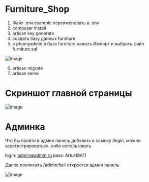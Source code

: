 # Furniture_Shop
1) Файл .env.example переименовать в .env
2) composer install
3) artisan key:generate
4) создать базу данных furniture
5) в phpmyadmin в базе furniture нажать Импорт и выбрать файл furniture.sql

![image](https://user-images.githubusercontent.com/56910528/149516847-66b3280d-3469-4c90-a028-f874f9359da6.png)

6) artisan migrate
7) artisan serve
# Скриншот главной страницы
![image](https://user-images.githubusercontent.com/56910528/149516869-3da0896e-9842-42a5-a207-275767a0ede5.png)
# Aдминка
Что бы пройти в админ панель добавить в ссылку /login, можно зарегистрироваться, либо использовать 

login: admin@admin.ru 
pass: Artur19A11

Далее прописать /admin/hall откроется админ панель

![image](https://user-images.githubusercontent.com/56910528/149518052-2f8dedbf-ea85-4830-8825-670c36e519cc.png)
